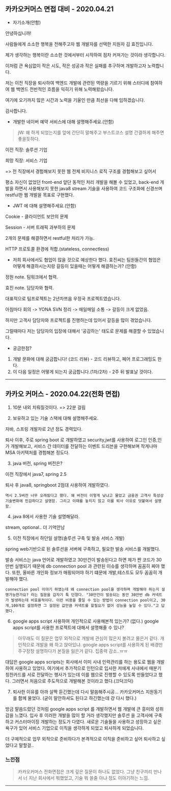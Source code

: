 카카오커머스 면접 대비 - 2020.04.21
---
- 자기소개(안함)

안녕하십니까! 

사람들에게 소소한 행복을 전해주고자 웹 개발자를 선택한 지원자 김 효진입니다.

제가 생각하는 행복이란 소소한 것에서부터 시작하여 점차 커져가는 것이라 생각합니다.

이처럼 큰 욕심없이 작은 시도, 작은 성공과 작은 실패를 추구하며 개발하고자 노력합니다.

저는 이전 직장을 퇴사하여 백엔드 개발에 관련된 역량을 기르기 위해 스터디에 참여하여 웹 백엔드 전반적인 흐름을 익히기 위해 노력해왔습니다.

여기에 오기까지 많은 시간과 노력을 기울인 만큼 최선을 다해 임하겠습니다.

감사합니다.

- 개발한 네이버 예약 서비스에 대해 설명해주세요.(안함)

> jW: 왜 하게 되었는지를 앞에 간단히 말해주고 부스트코스 설명 간결하게 해주면 좋을듯하다.

이전 직장: 솔루션 기업

희망 직장: 서비스 기업

=> 전 직장에서 경험해보지 못한 웹 전체 비지니스 로직 구조를 경험해보고 싶어서

평소 자신이 없었던 front-end 앞단 동적인 처리 개발을 해볼 수 있었고, back-end 개발을 하면서 사용해보지 못한 java8 stream 기술을 사용하여 코드 구조화에 신경쓰며 restful한 웹 개발을 목표로 구현했다.

- JWT 에 대해 설명해주세요.(안함)

Cookie - 클라이언트 보안의 문제

Session - 서버 트래픽 과부하의 문제

2개의 문제를 해결하면서 restful한 처리가 가능. 

HTTP 프로토콜 환경에 적합.(stateless, connectless)

- 저희 회사에서도 협업이 많을 것으로 예상한다 했다. 효진씨는 팀원들간의 협업은 어떻게 해결하시는지랑 갈등이 있을때는 어떻게 해결하는가? (안함)

정원 note. 팀워크에서 협력.

효진 note. 담당자와 협력.

대표적으로 팀프로젝트는 2년차쯔음 우정국 프로젝트였습니다. 

아침마다 회의 -> YONA SVN 정리 -> 매일매일 소통 -> 갈등이 크게 없었음.

하지만 고객사 담당자와 프로젝트를 진행하는데 있어서 갈등을 많이 겪었습니다.

그럴때마다 저는 담당자의 입장에 대해서 '공감하는' 태도로 문제를 해결할 수 있었습니다.

- 궁금한점?

1. 개발 문화에 대해 궁금합니다! (코드 리뷰) - 코드 리뷰하고, 페어 프로그래밍도 한다.
2. 이 다음 일정은 어떻게 되는지 궁금합니다.(1차/2차) - 2주 뒤 발표날 것이다.

-------------------

카카오 커머스  - 2020.04.22(전화 면접)
---
1. 10분 내외 치뤄질것이다. => 22분 걸림

2. 보유하고 있는 기술 스택에 대해 설명해주세요.

자바, 스프링 개발자로 2년 정도 경력있다.

퇴사 이후, 주로 spring boot 로 개발하였고 security,jwt를 사용하여 로그인 인증,인가 개발해보고, 서비스 간 데이터를 전달하는 이벤트 드리븐을 구현해보며 작게나마 MSA 아키텍처를 경험해본 정도다.

3. java 버전, spring 버전은?

이전 직장에서 java7, spring 2.5

퇴사 후 java8, springboot 2점대 사용하여 개발하였다.

`역시 2.5버전 너무 오래됬다고 했다. 왜 버전이 이렇게 낮냐고 물었고 금융권 고객사 특성상 기술변화에 민감하다고 설명함. 그리고 이때를 놓치지 않고 이를 퇴사 이유로 덧붙여서 설명함.`

4. java 8에서 사용한 기술 설명해달라.

stream, optional.. 더 기억안남

5. 이전 직장에서 하던일 설명(솔루션 구축 및 발송 서비스 개발)

spring web기반으로 된 솔루션을 서버에 구축하고, 필요한 발송 서비스를 개발했다.

발송 서비스는 java 언어로 개발하였고 30만건이 발송된다고 하면 제가 짠 코드가 30만번 실행되기 때문에 db connection pool 과 관련된 이슈를 생각하며 꼼꼼히 짜야 했다. 또한, 올바른 개인화 정보가 매핑되어야 하기 떄문에 개발,테스트도 모두 꼼꼼히 개발해야 했다.

`connection pool 이야기 하였는데 왜 connection pool을 생각하며 개발해야 하는지 설명가능한가요? 라는 질문을 갑자기 툭 던졌다. "30만건이 발송되는 동안 30만번 db 커넥트가 발생하는데 비효율적이다. 이런 비용을 줄일 수 있는 방법이 connection pool이고, 30개,100개로 설정하면 그 설정된 값만큼 커넥트를 할필요가 없어 성능을 높일 수 있다."고 답했다. `

6. google apps script 사용하여 개인적으로 사용해본적 있는가? (없다.) google apps script를 사용한 프로젝트에 대해서 설명해줄 수 있나?

>아무래도 이 질문은 업무 외적으로 개발에 관심이 많은지 볼려고 물은거 같다. 개인적으로 개발을 왜 하고 앉아있냐. google apps script를 사용하게 된 배경만 주구장창 설명하다가 본질을 잃은거 같다. 집중력 감소..ㅠㅠ 

대답은 google apps scripts는 회사에서 이미 사내 인력관리를 하는 용도로 웹을 개발하여 사용하고 있었다. 여기에서 추가적으로 인턴으로 입사한 저에게 사내에서 매분기 칭찬카드를 서로 전달하는 행사가 있는데 이를 웹으로 진행할 수 있도록 만들었다고 했다. 그러면서 처음으로 주도적으로 개발해본 것이라고 했다.(끄덕끄덕)

7. 퇴사한 이유를 아까 살짝 듣긴했는데 다시 말씀해주시공... 카카오커머스 지원동기를 함께 물었다. (굳이 말안하셔도 된다고 하긴했는데 걍 다시 했다.)

방금 말씀드렸던 것처럼 google apps script 를 개발하면서 웹 개발에 큰 흥미와 성취감을 느꼈다. 입사 후 이러한 개발을 많이 할 거라 생각했지만 솔루션 을 고객사에 구축하고 커스터마이징 개발하는 정도가 다였다. 새로운 기술들을 사용하고 성장하고 싶은 욕구가 있어 서비스 기업으로 이직을 생각하게 되었고 퇴사하게 되었습니다.

더 구체적으로 업무 외적으로 준비하다가 본격적으로 이직을 준비하고 싶어 퇴사하고 싶었다고 말할걸..

### 느낀점
> 카카오커머스 전화면접은 크게 깊은 질문이 하나도 없었다. 그냥 친구끼리 만나서 너 지난 회사에서 뭐했었고, 기술 뭐 쓸줄 아냐 정도 이야기하는 느낌.
---
